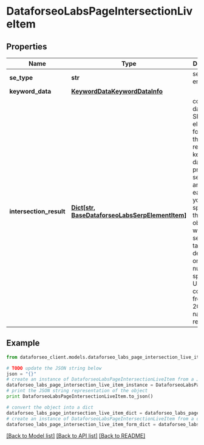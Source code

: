 # DataforseoLabsPageIntersectionLiveItem


## Properties

Name | Type | Description | Notes
------------ | ------------- | ------------- | -------------
**se_type** | **str** | search engine type | [optional] 
**keyword_data** | [**KeywordDataKeywordDataInfo**](KeywordDataKeywordDataInfo.md) |  | [optional] 
**intersection_result** | [**Dict[str, BaseDataforseoLabsSerpElementItem]**](BaseDataforseoLabsSerpElementItem.md) | contains data on the SERP elements found for the returned keyword data will be provided in separate arrays for each URL you specified in the pages object when setting a task; depending on the number of specified URLs, it can contain from 1 to 20 arrays named respectively | [optional] 

## Example

```python
from dataforseo_client.models.dataforseo_labs_page_intersection_live_item import DataforseoLabsPageIntersectionLiveItem

# TODO update the JSON string below
json = "{}"
# create an instance of DataforseoLabsPageIntersectionLiveItem from a JSON string
dataforseo_labs_page_intersection_live_item_instance = DataforseoLabsPageIntersectionLiveItem.from_json(json)
# print the JSON string representation of the object
print DataforseoLabsPageIntersectionLiveItem.to_json()

# convert the object into a dict
dataforseo_labs_page_intersection_live_item_dict = dataforseo_labs_page_intersection_live_item_instance.to_dict()
# create an instance of DataforseoLabsPageIntersectionLiveItem from a dict
dataforseo_labs_page_intersection_live_item_form_dict = dataforseo_labs_page_intersection_live_item.from_dict(dataforseo_labs_page_intersection_live_item_dict)
```
[[Back to Model list]](../README.md#documentation-for-models) [[Back to API list]](../README.md#documentation-for-api-endpoints) [[Back to README]](../README.md)


